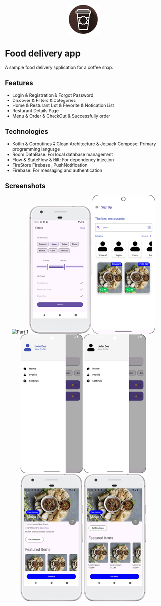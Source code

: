 <p align="center">
  <img src="images/just_java_logo.png" alt="Description of your image">
</p>

# Food delivery app

A sample food delivery application for a coffee shop.

## Features
- Login & Registration & Forgot Password
- Discover & Filters & Categories
- Home & Resturant List & Fevorite & Notication List
- Resturant Details Page
- Menu & Order & CheckOut & Successfully order

## Technologies
- Kotlin & Coroutines & Clean Architecture & Jetpack Compose: Primary programming language
- Room DataBase: For local database management
- Flow & StateFlow & Hilt: For dependency injection
- FireStore Firebase , PushNotification
- Firebase: For messaging and authentication

## Screenshots
<p align="center">
  <img src="images/part1.png" alt="Part 1" width="200">
  <img src="images/part2.png" alt="Part 2" width="200">
  <img src="images/part3.png" alt="Part 3" width="200">
  <img src="images/part4.png" alt="Part 4" width="200">
  <img src="images/part5.png" alt="Part 5" width="200">
  <img src="images/part6.png" alt="Part 4" width="200">
  <img src="images/part7.png" alt="Part 5" width="200">
</p>
